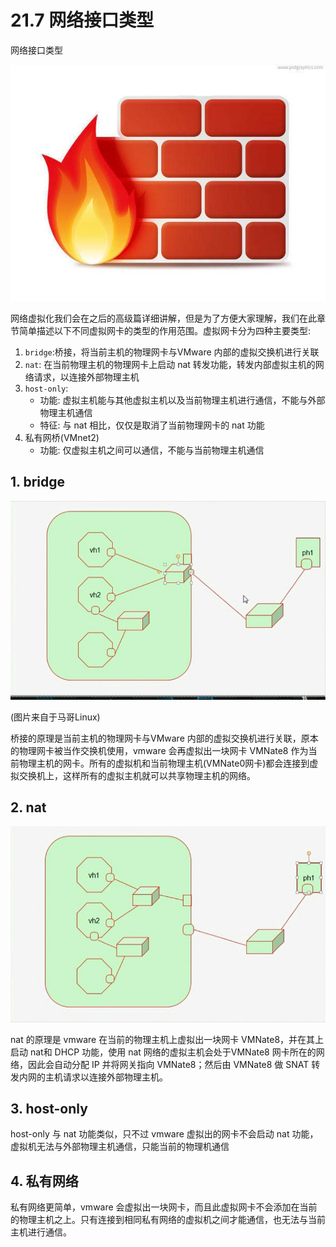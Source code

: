 # 21.7 网络接口类型


网络接口类型

![linux-mt](/images/linux_mt/linux_iptables.jpg)
<!-- more -->

网络虚拟化我们会在之后的高级篇详细讲解，但是为了方便大家理解，我们在此章节简单描述以下不同虚拟网卡的类型的作用范围。虚拟网卡分为四种主要类型:
1. `bridge`:桥接，将当前主机的物理网卡与VMware 内部的虚拟交换机进行关联
2. `nat`: 在当前物理主机的物理网卡上启动 nat 转发功能，转发内部虚拟主机的网络请求，以连接外部物理主机
3. `host-only`:
    - 功能: 虚拟主机能与其他虚拟主机以及当前物理主机进行通信，不能与外部物理主机通信
    - 特征: 与 nat 相比，仅仅是取消了当前物理网卡的 nat 功能
4. 私有网桥(VMnet2)
    - 功能: 仅虚拟主机之间可以通信，不能与当前物理主机通信

## 1. bridge
![network](/images/linux_mt/bridge.jpg)

(图片来自于马哥Linux)

桥接的原理是当前主机的物理网卡与VMware 内部的虚拟交换机进行关联，原本的物理网卡被当作交换机使用，vmware 会再虚拟出一块网卡 VMNate8
作为当前物理主机的网卡。所有的虚拟机和当前物理主机(VMNate0网卡)都会连接到虚拟交换机上，这样所有的虚拟主机就可以共享物理主机的网络。

## 2. nat
![network](/images/linux_mt/nat.jpg)

nat 的原理是 vmware 在当前的物理主机上虚拟出一块网卡 VMNate8，并在其上启动 nat和 DHCP 功能，使用 nat 网络的虚拟主机会处于VMNate8 网卡所在的网络，因此会自动分配 IP 并将网关指向 VMNate8；然后由 VMNate8 做 SNAT 转发内网的主机请求以连接外部物理主机。

## 3. host-only
host-only 与 nat 功能类似，只不过 vmware 虚拟出的网卡不会启动 nat 功能，虚拟机无法与外部物理主机通信，只能当前的物理机通信

## 4. 私有网络
私有网络更简单，vmware 会虚拟出一块网卡，而且此虚拟网卡不会添加在当前的物理主机之上。只有连接到相同私有网络的虚拟机之间才能通信，也无法与当前主机进行通信。

